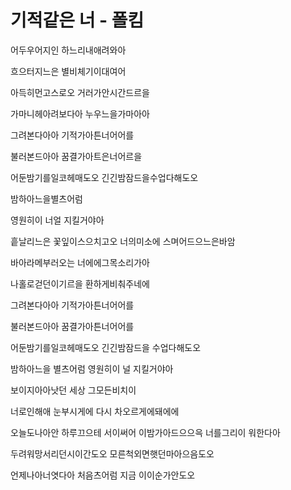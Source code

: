 # 기적같은 너 - 폴킴

어두우어지인 하느리내애려와아

흐으터지느은 별비체기이대여어

아득히먼고스로오 거러가안시간드르을

가마니헤아려보다아 누우느을가마아아

그려본다아아 기적가아튼너어어를

불러본드아아 꿈결가아트은너어르을

어둔밤기를일코헤매도오 긴긴밤잠드을수업다해도오

밤하아느을별츠어럼

영원히이 너얼 지킬거야아



흩날리느은 꽃잎이스으치고오 너의미소에 스며어드으느은바암

바아라메부러오는 너에에그목소리가아

나홀로걷던이기르을 환하게비춰주네에

그려본다아아 기적가아튼너어어를

불러본드아아 꿈결가아튼너어어를

어둔밤기를일코헤매도오 긴긴밤잠드을 수업다해도오

밤하아느을 별츠어럼 영원히이 널 지킬거야아



보이지아아낫던 세상 그모든비치이

너로인해애 눈부시게에 다시 차오르게에돼에에

오늘도나아안 하루끄으테 서이써어 이밤가아드으으윽 너를그리이 워한다아

두려워망서리던시이간도오 모른척외면햇던마아으음도오

언제나아너엿다아 처음츠어럼 지금 이이순가안도오
